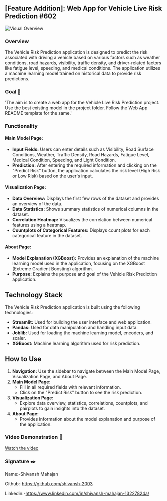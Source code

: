 
## [Feature Addition]: Web App for Vehicle Live Risk Prediction #602
![Visual Overview](https://i.giphy.com/media/v1.Y2lkPTc5MGI3NjExdzdqZjlmZXZnODI0YTJyd2NmNGdkZmRndnk0MDY0ZjN1MDNjZmYxeSZlcD12MV9pbnRlcm5hbF9naWZfYnlfaWQmY3Q9Zw/gKBRsM4xJJS2GhAQij/giphy-downsized-large.gif)

### Overview
The Vehicle Risk Prediction application is designed to predict the risk associated with driving a vehicle based on various factors such as weather conditions, road hazards, visibility, traffic density, and driver-related factors like fatigue level, speeding, and medical conditions. The application utilizes a machine learning model trained on historical data to provide risk predictions.


### Goal 🎯
'The aim is to create a web app for the Vehicle Live Risk Prediction project. Use the best existing model in the project folder. Follow the Web App README template for the same.'


### Functionality
#### Main Model Page:
- **Input Fields:** Users can enter details such as Visibility, Road Surface Conditions, Weather, Traffic Density, Road Hazards, Fatigue Level, Medical Condition, Speeding, and Light Condition.
- **Prediction:** After entering the required information and clicking on the "Predict Risk" button, the application calculates the risk level (High Risk or Low Risk) based on the user's input.

#### Visualization Page:
- **Data Overview:** Displays the first few rows of the dataset and provides an overview of the data.
- **Data Statistics:** Shows summary statistics of numerical columns in the dataset.
- **Correlation Heatmap:** Visualizes the correlation between numerical features using a heatmap.
- **Countplots of Categorical Features:** Displays count plots for each categorical feature in the dataset.


#### About Page:
- **Model Explanation (XGBoost):** Provides an explanation of the machine learning model used in the application, focusing on the XGBoost (Extreme Gradient Boosting) algorithm.
- **Purpose:** Explains the purpose and goal of the Vehicle Risk Prediction application.

## Technology Stack
The Vehicle Risk Prediction application is built using the following technologies:
- **Streamlit:** Used for building the user interface and web application.
- **Pandas:** Used for data manipulation and handling input data.
- **Joblib:** Used for loading the machine learning model, encoders, and scaler.
- **XGBoost:** Machine learning algorithm used for risk prediction.

## How to Use
1. **Navigation:** Use the sidebar to navigate between the Main Model Page, Visualization Page, and About Page.
2. **Main Model Page:**
   - Fill in all required fields with relevant information.
   - Click on the "Predict Risk" button to see the risk prediction.
3. **Visualization Page:**
   - Explore data overview, statistics, correlations, countplots, and pairplots to gain insights into the dataset.
4. **About Page:**
   - Provides information about the model explanation and purpose of the application.

### Video Demonstration 🎥
[Watch the video](https://vimeo.com/953208773?share=copy)

### Signature ✒️

Name:-Shivansh Mahajan

Github:-https://github.com/shivansh-2003

Linkedin:-https://www.linkedin.com/in/shivansh-mahajan-13227824a/
